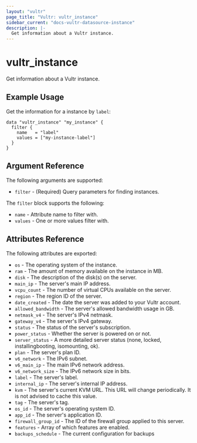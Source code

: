 ```yaml
---
layout: "vultr"
page_title: "Vultr: vultr_instance"
sidebar_current: "docs-vultr-datasource-instance"
description: |-
  Get information about a Vultr instance.
---
```


# vultr_instance

Get information about a Vultr instance.

## Example Usage

Get the information for a instance by `label`:

```hcl
data "vultr_instance" "my_instance" {
  filter {
    name   = "label"
    values = ["my-instance-label"]
  }
}
```

## Argument Reference

The following arguments are supported:

* `filter` - (Required) Query parameters for finding instances.

The `filter` block supports the following:

* `name` - Attribute name to filter with.
* `values` - One or more values filter with.

## Attributes Reference

The following attributes are exported:

* `os` - The operating system of the instance.
* `ram` - The amount of memory available on the instance in MB.
* `disk` - The description of the disk(s) on the server.
* `main_ip` - The server's main IP address.
* `vcpu_count` - The number of virtual CPUs available on the server.
* `region` - The region ID of the server.
* `date_created` - The date the server was added to your Vultr account.
* `allowed_bandwidth` - The server's allowed bandwidth usage in GB.
* `netmask_v4` - The server's IPv4 netmask.
* `gateway_v4` - The server's IPv4 gateway.
* `status` - The status of the server's subscription.
* `power_status` - Whether the server is powered on or not.
* `server_status` - A more detailed server status (none, locked, installingbooting, isomounting, ok).
* `plan` - The server's plan ID.
* `v6_network` - The IPv6 subnet.
* `v6_main_ip` - The main IPv6 network address.
* `v6_network_size` - The IPv6 network size in bits.
* `label` - The server's label.
* `internal_ip` - The server's internal IP address.
* `kvm` - The server's current KVM URL. This URL will change periodically. It is not advised to cache this value.
* `tag` - The server's tag.
* `os_id` - The server's operating system ID.
* `app_id` - The server's application ID.
* `firewall_group_id` - The ID of the firewall group applied to this server.
* `features` - Array of which features are enabled.
* `backups_schedule` - The current configuration for backups 